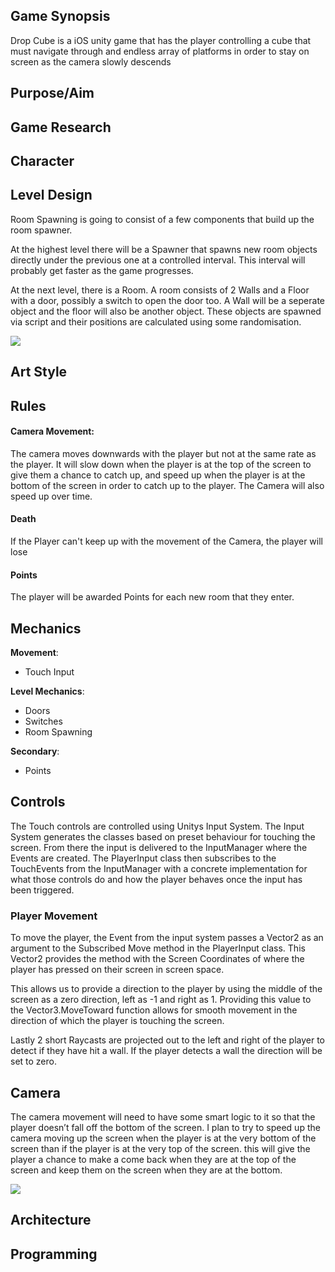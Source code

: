 
## Game Synopsis

Drop Cube is a iOS unity game that has the player controlling a cube that must navigate through and endless array of platforms in order to stay on screen as the camera slowly descends

## Purpose/Aim


## Game Research


## Character


## Level Design
Room Spawning is going to consist of a few components that build up the room spawner.

At the highest level there will be a Spawner that spawns new room objects directly under the previous one at a controlled interval. This interval will probably get faster as the game progresses.

At the next level, there is a Room. A room consists of 2 Walls and a Floor with a door, possibly a switch to open the door too. A Wall will be a seperate object and the floor will also be another object. These objects are spawned via script and their positions are calculated using some randomisation.

![](https://media.milanote.com/p/images/1O7X2v10HobE22/f4U/Room.png)

## Art Style


## Rules

#### Camera Movement:
The camera moves downwards with the player but not at the same rate as the player. It will slow down when the player is at the top of the screen to give them a chance to catch up, and speed up when the player is at the bottom of the screen in order to catch up to the player. The Camera will also speed up over time.

#### Death
If the Player can't keep up with the movement of the Camera, the player will lose

#### Points
The player will be awarded Points for each new room that they enter.

## Mechanics

**Movement**:
* Touch Input

**Level Mechanics**:
* Doors
* Switches
* Room Spawning

**Secondary**:
* Points

## Controls

The Touch controls are controlled using Unitys Input System. The Input System generates the classes based on preset behaviour for touching the screen. From there the input is delivered to the InputManager where the Events are created. The PlayerInput class then subscribes to the TouchEvents from the InputManager with a concrete implementation for what those controls do and how the player behaves once the input has been triggered.


### Player Movement

To move the player, the Event from the input system passes a Vector2 as an argument to the Subscribed Move method in the PlayerInput class. This Vector2 provides the method with the Screen Coordinates of where the player has pressed on their screen in screen space.

This allows us to provide a direction to the player by using the middle of the screen as a zero direction, left as -1 and right as 1. Providing this value to the Vector3.MoveToward function allows for smooth movement in the direction of which the player is touching the screen.

Lastly 2 short Raycasts are projected out to the left and right of the player to detect if they have hit a wall. If the player detects a wall the direction will be set to zero.

## Camera

The camera movement will need to have some smart logic to it so that the player doesn’t fall off the bottom of the screen. I plan to try to speed up the camera moving up the screen when the player is at the very bottom of the screen than if the player is at the very top of the screen. this will give the player a chance to make a come back when they are at the top of the screen and keep them on the screen when they are at the bottom.

![](https://media.milanote.com/p/resized/1OHnou1msRNV80/1OHnou1msRNV80-DnXbz-huge.png)



## Architecture


## Programming
